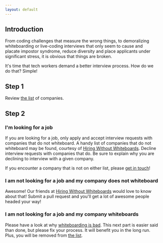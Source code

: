 ```yaml
---
layout: default
---
```


## Introduction

From coding challenges that measure the wrong things, to demoralizing
whiteboarding or live-coding interviews that only seem to cause and placate
impostor syndrome, reduce diversity and place applicants under significant
stress, it is obvious that things are broken.

It's time that tech workers demand a better interview process. How do we do
that? Simple!

## Step 1
Review [the list](/companies-that-whiteboard.html) of companies.

## Step 2

### I'm looking for a job
If you are looking for a job, only apply and accept interview requests with
companies that do not whiteboard. A handy list of companies that do not
whiteboard may be found, courtesy of [Hiring Without
Whiteboards](https://github.com/poteto/hiring-without-whiteboards). Decline
interview requests with companies that do. Be sure to explain why you are
declining to interview with a given company.

If you encounter a company that is not on either list, please [get in touch](/contact.html)!

### I am not looking for a job and my company does not whiteboard
Awesome! Our friends at [Hiring Without
Whiteboards](https://github.com/poteto/hiring-without-whiteboards) would love
to know about that! Submit a pull request and you'll get a lot of awesome
people headed your way!

### I am not looking for a job and my company whiteboards
Please have a look at why [whiteboarding is
bad](/interview_types/whiteboarding_and_live_coding.html). This next part is
easier said than done, but please fix your process. It will benefit you in the
long run. Plus, you will be removed from [the list](/companies-that-whiteboard.html).
